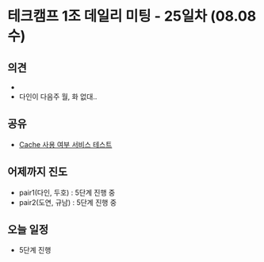 
# 테크캠프 1조 데일리 미팅 - 25일차 (08.08 수)

## 의견
-
- 다인이 다음주 월, 화 없대..

## 공유
- [Cache 사용 여부 서비스 테스트](https://github.com/wwh-techcamp-team1/tech/blob/master/08.%20Caching%20test.md)

## 어제까지 진도
- pair1(다인, 두호) : 5단계 진행 중
- pair2(도연, 규남) : 5단계 진행 중

## 오늘 일정
- 5단계 진행
